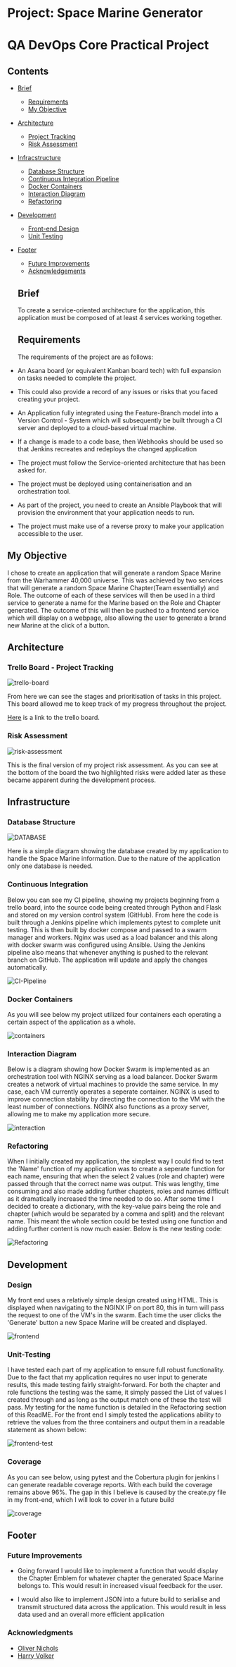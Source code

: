 # Project: Space Marine Generator

# QA DevOps Core Practical Project

## Contents
- [Brief](#brief)
    - [Requirements](#requirements)
    - [My Objective](#my-objective)
- [Architecture](#architecture)
    - [Project Tracking](#project-tracking)
    - [Risk Assessment](#risk-assessment)
- [Infracstructure](#infrastructure)
    - [Database Structure](#database-structure)
    - [Continuous Integration Pipeline](#continuous-integration-pipeline)
    - [Docker Containers](#docker-containers)
    - [Interaction Diagram](#interaction-diagram)
    - [Refactoring](#refactoring)
- [Development](#development)
    - [Front-end Design](#front-end-design)
    - [Unit Testing](#unit-testing)
- [Footer](#footer)
    - [Future Improvements](#future-improvements)
    - [Acknowledgements](#acknowledgements)


    ## Brief
    To create a service-oriented architecture for the application, this application must be composed of at least 4 services working together.

    ## Requirements
    The requirements of the project are as follows:

- An Asana board (or equivalent Kanban board tech) with full expansion on tasks needed to complete the project.
- This could also provide a record of any issues or risks that you faced creating your project.
- An Application fully integrated using the Feature-Branch model into a Version Control - System which will subsequently be built through a CI server and deployed to a cloud-based virtual machine.
- If a change is made to a code base, then Webhooks should be used so that Jenkins recreates and redeploys the changed application
- The project must follow the Service-oriented architecture that has been asked for.
- The project must be deployed using containerisation and an orchestration tool.
- As part of the project, you need to create an Ansible Playbook that will provision the environment that your application needs to run.
- The project must make use of a reverse proxy to make your application accessible to the user.

## My Objective

I chose to create an application that will generate a random Space Marine from the Warhammer 40,000 universe. This was achieved by two services that will generate a random Space Marine Chapter(Team essentially) and Role. The outcome of each of these services will then be used in a third service to generate a name for the Marine based on the Role and Chapter generated. The outcome of this will then be pushed to a frontend service which will display on a webpage, also allowing the user to generate a brand new Marine at the click of a button.

## Architecture

### Trello Board - Project Tracking

![trello-board](https://i.imgur.com/5jZaCs6.png)

From here we can see the stages and prioritisation of tasks in this project. This board allowed me to keep track of my progress throughout the project.

[Here](https://trello.com/b/HE060b6h/space-marine-generator) is a link to the trello board.

### Risk Assessment

![risk-assessment](https://i.imgur.com/f0S0QdX.png)

This is the final version of my project risk assessment. As you can see at the bottom of the board the two highlighted risks were added later as these became apparent during the development process.

## Infrastructure

### Database Structure

![DATABASE](https://i.imgur.com/wLdBU5m.png)

Here is a simple diagram showing the database created by my application to handle the Space Marine information. Due to the nature of the application only one database is needed.

### Continuous Integration
Below you can see my CI pipeline, showing my projects beginning from a trello board, into the source code being created through Python and Flask and stored on my version control system (GitHub). From here the code is built through a Jenkins pipeline which implements pytest to complete unit testing. This is then built by docker compose and passed to a swarm manager and workers. Nginx was used as a load balancer and this along with docker swarm was configured using Ansible. Using the Jenkins pipeline also means that whenever anything is pushed to the relevant branch on GitHub. The application will update and apply the changes automatically.

![CI-Pipeline](https://i.imgur.com/fhX13JG.jpg)

### Docker Containers

As you will see below my project utilized four containers each operating a certain aspect of the application as a whole.

![containers](https://i.imgur.com/mT1QLe6.png)

### Interaction Diagram

Below is a diagram showing how Docker Swarm is implemented as an orchestration tool with NGINX serving as a load balancer. Docker Swarm creates a network of virtual machines to provide the same service. In my case, each VM currently operates a seperate container. NGINX is used to improve connection stability by directing the connection to the VM with the least number of connections. NGINX also functions as a proxy server, allowing me to make my application more secure.

![interaction](https://i.imgur.com/Hoi1oKn.png)


### Refactoring

When I initially created my application, the simplest way I could find to test the 'Name' function of my application was to create a seperate function for each name, ensuring that when the select 2 values (role and chapter) were passed through that the correct name was output. This was lengthy, time consuming and also made adding further chapters, roles and names difficult as it dramatically increased the time needed to do so. After some time I decided to create a dictionary, with the key-value pairs being the role and chapter (which would be separated by a comma and split) and the relevant name. This meant the whole section could be tested using one function and adding further content is now much easier. Below is the new testing code:

![Refactoring](https://i.imgur.com/e83ZT2O.png)

## Development

### Design

My front end uses a relatively simple design created using HTML. This is displayed when navigating to the NGINX IP on port 80, this in turn will pass the request to one of the VM's in the swarm. Each time the user clicks the 'Generate' button a new Space Marine will be created and displayed.

![frontend](https://i.imgur.com/idvWCy8.png)

### Unit-Testing

I have tested each part of my application to ensure full robust functionality. Due to the fact that my application requires no user input to generate results, this made testing fairly straight-forward. For both the chapter and role functions the testing was the same, it simply passed the List of values I created through and as long as the output match one of these the test will pass. My testing for the name function is detailed in the Refactoring section of this ReadME. For the front end I simply tested the applications ability to retrieve the values from the three containers and output them in a readable statement as shown below: 

![frontend-test](https://i.imgur.com/YOxDIRD.png)

### Coverage

As you can see below, using pytest and the Cobertura plugin for jenkins I can generate readable coverage reports. With each build the coverage remains above 96%. The gap in this I believe is caused by the create.py file in my front-end, which I will look to cover in a future build 

![coverage](https://i.imgur.com/BUnESpr.png)


## Footer

### Future Improvements

- Going forward I would like to implement a function that would display the Chapter Emblem for whatever chapter the generated Space Marine belongs to. This would result in increased visual feedback for the user.

- I would also like to implement JSON into a future build to serialise and transmit structured data across the application. This would result in less data used and an overall more efficient application

### Acknowledgments

- [Oliver Nichols](https://github.com/OliverNichols)
- [Harry Volker](https://github.com/htr-volker)
